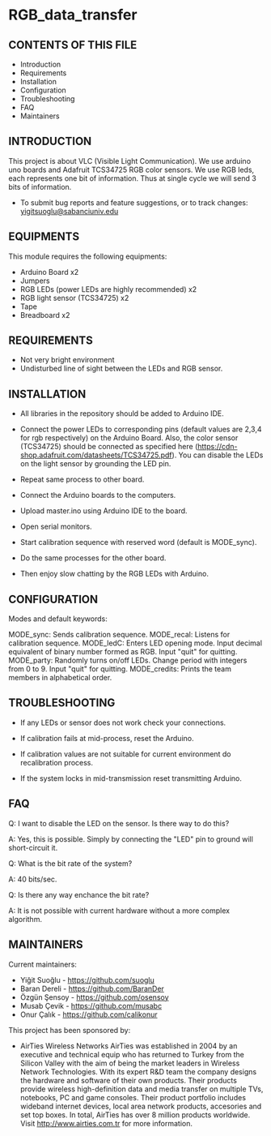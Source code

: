 # RGB_data_transfer






CONTENTS OF THIS FILE
---------------------
   
 * Introduction
 * Requirements
 * Installation
 * Configuration
 * Troubleshooting
 * FAQ
 * Maintainers
 
INTRODUCTION
------------

This project is about VLC (Visible Light Communication). We use arduino uno boards and Adafruit TCS34725 RGB color sensors.
We use RGB leds, each represents one bit of information. Thus at single cycle we will send 3 bits of information.

 * To submit bug reports and feature suggestions, or to track changes:
   yigitsuoglu@sabanciuniv.edu

EQUIPMENTS
------------

This module requires the following equipments:

 * Arduino Board x2
 * Jumpers
 * RGB LEDs (power LEDs are highly recommended) x2
 * RGB light sensor (TCS34725) x2
 * Tape
 * Breadboard x2
 

REQUIREMENTS
------------

* Not very bright environment
* Undisturbed line of sight between the LEDs and RGB sensor.
 

INSTALLATION
------------
* All libraries in the repository should be added to Arduino IDE.
 
* Connect the power LEDs to corresponding pins (default values are 2,3,4 for rgb respectively) on the Arduino Board. Also, the color sensor (TCS34725) should be connected as specified here (https://cdn-shop.adafruit.com/datasheets/TCS34725.pdf). You can disable the LEDs on the light sensor by grounding the LED pin.

* Repeat same process to other board.

* Connect the Arduino boards to the computers.

* Upload master.ino using Arduino IDE to the board.

* Open serial monitors.

* Start calibration sequence with reserved word (default is MODE_sync).
 
* Do the same processes for the other board.

* Then enjoy slow chatting by the RGB LEDs with Arduino.
 




CONFIGURATION
-------------

Modes and default keywords:

MODE_sync: Sends calibration sequence.
MODE_recal: Listens for calibration sequence.
MODE_ledC: Enters LED opening mode. Input decimal equivalent of binary number formed as RGB. Input "quit" for quitting.
MODE_party: Randomly turns on/off LEDs. Change period with integers from 0 to 9. Input "quit" for quitting.
MODE_credits: Prints the team members in alphabetical order.



TROUBLESHOOTING
---------------

* If any LEDs or sensor does not work check your connections.

* If calibration fails at mid-process, reset the Arduino.

* If calibration values are not suitable for current environment do recalibration process. 

*  If the system locks in mid-transmission reset transmitting Arduino.

FAQ
---

Q: I want to disable the LED on the sensor. Is there way to do this?

A: Yes, this is possible. Simply by connecting the "LED" pin to ground will short-circuit it. 

Q: What is the bit rate of the system?

A: 40 bits/sec.

Q: Is there any way enchance the bit rate?

A: It is not possible with current hardware without a more complex algorithm.








MAINTAINERS
-----------

Current maintainers:
 * Yiğit Suoğlu  - https://github.com/suoglu
 * Baran Dereli  - https://github.com/BaranDer
 * Özgün Şensoy  - https://github.com/osensoy
 * Musab Çevik  - https://github.com/musabc
 * Onur Çalık  - https://github.com/calikonur

This project has been sponsored by:
 * AirTies Wireless Networks
      AirTies was established in 2004 by an executive and technical equip who has returned to Turkey from the Silicon Valley with the aim of being the market leaders in Wireless Network Technologies. With its expert R&D team the company designs the hardware and software of their own products. Their products provide wireless high-definition data and media transfer on multiple TVs, notebooks, PC and game consoles. Their product portfolio includes wideband internet devices, local area network products, accesories and set top boxes. In total, AirTies has over 8 million products worldwide. Visit http://www.airties.com.tr for more information.
